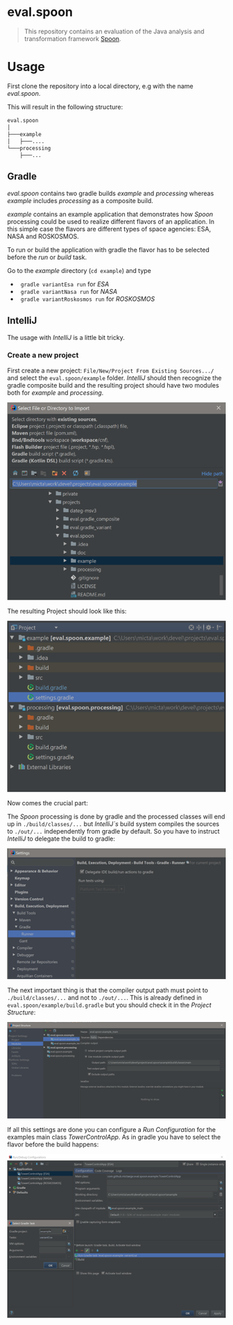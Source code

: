 # eval.spoon
> This repository contains an evaluation of the Java analysis and transformation framework [Spoon](http://spoon.gforge.inria.fr/index.html).


# Usage

First clone the repository into a local directory, e.g with the name _eval.spoon_.

This will result in the following structure:

```
eval.spoon
│
├───example
│   ├───....
└───processing
    ├───...
```

## Gradle

_eval.spoon_ contains two gradle builds _example_ and _processing_ whereas _example_ includes _processing_ as a composite build.

_example_ contains an example application that demonstrates how _Spoon_ processing could be used to realize different flavors of an application. In this simple case the flavors are different types of space agencies: ESA, NASA and ROSKOSMOS.

To run or build the application with gradle the flavor has to be selected before the _run_ or _build_ task.

Go to the _example_ directory (```cd example```)
and type
- ``` gradle variantEsa run``` for _ESA_
- ``` gradle variantNasa run``` for _NASA_
- ``` gradle variantRoskosmos run``` for _ROSKOSMOS_

## IntelliJ

The usage with _IntelliJ_ is a little bit tricky.

### Create a new project

First create a new project: ```File/New/Project From Existing Sources.../``` and select the ```eval.spoon/example``` folder. _IntelliJ_ should then recognize the gradle composite build and the resulting project should have two modules both for _example_ and _processing_.

![Create Project](./doc/ProjectFromExistingSources.png)

The resulting Project should look like this:

![Project](./doc/Project.png)

Now comes the crucial part:

The _Spoon_ processing is done by gradle and the processed classes will end up in ```./build/classes/...``` but _IntelliJ`s_ build system compiles the sources to ```./out/...``` independently from gradle by default.  So you have to instruct _IntelliJ_ to delegate the build to gradle:

![Delegate Build to Gradle](./doc/DelegateBuildToGradle.png)

The next important thing is that the compiler output path must point to ```./build/classes/...``` and not to ```./out/...```. This is already defined in ```eval.spoon/example/build.gradle``` but you should check it in the _Project Structure_:

![Project Structure](./doc/ProjectStructure.png)

If all this settings are done you can configure a _Run Configuration_ for the examples main class _TowerControlApp_. As in gradle you have to select the flavor before the build happens:

![Run Configuration](./doc/RunConfiguration.png)
